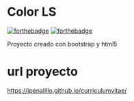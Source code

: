 # Color LS

[![forthebadge](https://forthebadge.com/images/badges/uses-html.svg)](http://forthebadge.com)
[![forthebadge](https://forthebadge.com/images/badges/uses-badges.svg)](http://forthebadge.com)

Proyecto creado con bootstrap y html5

# url proyecto

https://jpenalillo.github.io/curriculumvitae/